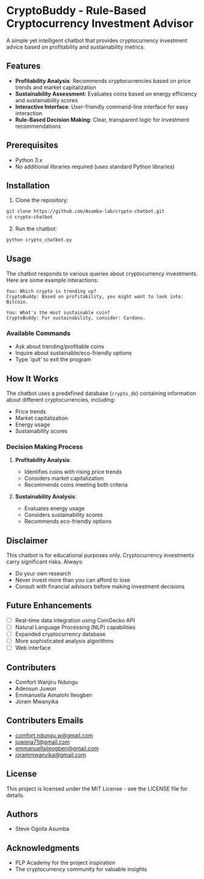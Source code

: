 # CryptoBuddy - Rule-Based Cryptocurrency Investment Advisor

A simple yet intelligent chatbot that provides cryptocurrency investment advice based on profitability and sustainability metrics.

##  Features

- **Profitability Analysis**: Recommends cryptocurrencies based on price trends and market capitalization
- **Sustainability Assessment**: Evaluates coins based on energy efficiency and sustainability scores
- **Interactive Interface**: User-friendly command-line interface for easy interaction
- **Rule-Based Decision Making**: Clear, transparent logic for investment recommendations

##  Prerequisites

- Python 3.x
- No additional libraries required (uses standard Python libraries)

##  Installation

1. Clone the repository:
```bash
git clone https://github.com/Asumba-lab/crypto-chatbot.git
cd crypto-chatbot
```

2. Run the chatbot:
```bash
python crypto_chatbot.py
```

##  Usage

The chatbot responds to various queries about cryptocurrency investments. Here are some example interactions:

```
You: Which crypto is trending up?
CryptoBuddy: Based on profitability, you might want to look into: Bitcoin.

You: What's the most sustainable coin?
CryptoBuddy: For sustainability, consider: Cardano.
```

### Available Commands
- Ask about trending/profitable coins
- Inquire about sustainable/eco-friendly options
- Type 'quit' to exit the program

##  How It Works

The chatbot uses a predefined database (`crypto_db`) containing information about different cryptocurrencies, including:
- Price trends
- Market capitalization
- Energy usage
- Sustainability scores

### Decision Making Process

1. **Profitability Analysis**:
   - Identifies coins with rising price trends
   - Considers market capitalization
   - Recommends coins meeting both criteria

2. **Sustainability Analysis**:
   - Evaluates energy usage
   - Considers sustainability scores
   - Recommends eco-friendly options

##  Disclaimer

This chatbot is for educational purposes only. Cryptocurrency investments carry significant risks. Always:
- Do your own research
- Never invest more than you can afford to lose
- Consult with financial advisors before making investment decisions

##  Future Enhancements

- [ ] Real-time data integration using CoinGecko API
- [ ] Natural Language Processing (NLP) capabilities
- [ ] Expanded cryptocurrency database
- [ ] More sophisticated analysis algorithms
- [ ] Web interface

##  Contributers

- Comfort Wanjiru Ndungu
- Adeosun Juwon
- Emmanuella Aimalohi Ileogben
- Joram Mwanyika

 ##  Contributers Emails
  
- comfort.ndungu.w@gmail.com
- juwona71@gmail.com
- emmanuellaileogben@gmail.com
- jorammwanyika@gmail.com
  
##  License

This project is licensed under the MIT License - see the LICENSE file for details.

##  Authors

- Steve Ogolla Asumba 

##  Acknowledgments

- PLP Academy for the project inspiration
- The cryptocurrency community for valuable insights 
